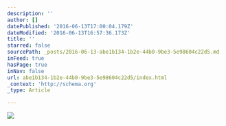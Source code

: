```yaml
---
description: ''
author: []
datePublished: '2016-06-13T17:00:04.179Z'
dateModified: '2016-06-13T16:57:36.173Z'
title: ''
starred: false
sourcePath: _posts/2016-06-13-abe1b134-1b2e-44b0-9be3-5e98604c22d5.md
inFeed: true
hasPage: true
inNav: false
url: abe1b134-1b2e-44b0-9be3-5e98604c22d5/index.html
_context: 'http://schema.org'
_type: Article

---
```

![](https://the-grid-user-content.s3-us-west-2.amazonaws.com/8cac41f2-c675-451e-8fd5-25a297e2d6ed.jpg)